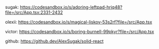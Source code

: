 sugak: https://codesandbox.io/s/adoring-leftpad-hrjq48?file=/src/App.tsx:2331-2432

olexii: https://codesandbox.io/s/magical-liskov-53s2rf?file=/src/App.tsx

victor: https://codesandbox.io/s/boring-burnell-99pkyr?file=/src/App.tsx

github: https://github.dev/AlexSugak/solid-react
